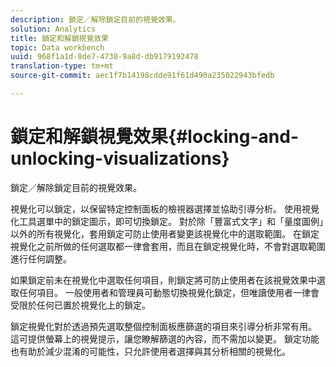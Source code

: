 ```yaml
---
description: 鎖定／解除鎖定目前的視覺效果。
solution: Analytics
title: 鎖定和解鎖視覺效果
topic: Data workbench
uuid: 968f1a1d-8de7-4738-9a8d-db9179192478
translation-type: tm+mt
source-git-commit: aec1f7b14198cdde91f61d490a235022943bfedb

---
```



# 鎖定和解鎖視覺效果{#locking-and-unlocking-visualizations}

鎖定／解除鎖定目前的視覺效果。

視覺化可以鎖定，以保留特定控制面板的檢視器選擇並協助引導分析。 使用視覺化工具選單中的鎖定圖示，即可切換鎖定。 對於除「豐富式文字」和「量度圖例」以外的所有視覺化，套用鎖定可防止使用者變更該視覺化中的選取範圍。 在鎖定視覺化之前所做的任何選取都一律會套用，而且在鎖定視覺化時，不會對選取範圍進行任何調整。

如果鎖定前未在視覺化中選取任何項目，則鎖定將可防止使用者在該視覺效果中選取任何項目。 一般使用者和管理員可動態切換視覺化鎖定，但唯讀使用者一律會受限於任何已置於視覺化上的鎖定。

鎖定視覺化對於透過預先選取整個控制面板應篩選的項目來引導分析非常有用。 這可提供螢幕上的視覺提示，讓您瞭解篩選的內容，而不需加以變更。 鎖定功能也有助於減少混淆的可能性，只允許使用者選擇與其分析相關的視覺化。
